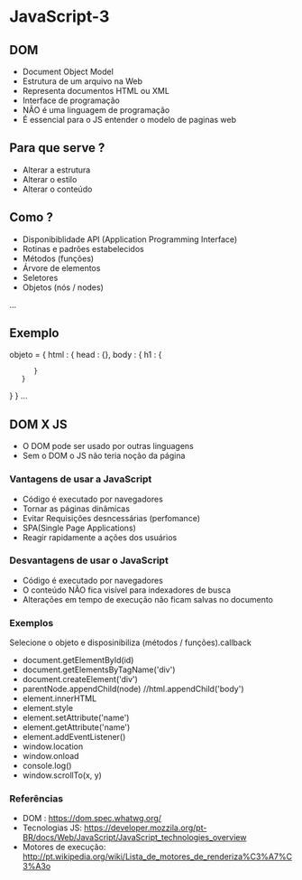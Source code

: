 # JavaScript-3

 ## DOM
- Document Object Model
- Estrutura de um arquivo na Web
- Representa documentos HTML ou XML
- Interface de programação
- NÃO é uma linguagem de programação
- É essencial para o JS entender o modelo de paginas web

## Para que serve ?
- Alterar a estrutura
- Alterar o estilo
- Alterar o conteúdo

## Como ?
- Disponibiblidade API (Application Programming Interface)
- Rotinas e padrões estabelecidos
- Métodos (funções)
- Árvore de elementos
- Seletores
- Objetos (nós / nodes)

<html>
     <head></head>
     <body></body>
</html>
...

## Exemplo 
objeto = {
   html : {
       head : {},
       body : {
          h1 : {

          }
       }
   }
}
...


## DOM X JS
- O DOM pode ser usado por outras linguagens
- Sem o DOM o JS não teria noção da página

### Vantagens de usar a JavaScript
- Código é executado por navegadores
- Tornar as páginas dinâmicas
- Evitar Requisições desncessárias (perfomance)
- SPA(Single Page Applications)
- Reagir rapidamente a ações dos usuários

### Desvantagens de usar o JavaScript 
- Código é executado por navegadores
- O conteúdo NÃO fica visível para indexadores de busca
- Alterações em tempo de execução não ficam salvas no documento


### Exemplos
Selecione o objeto e disposinibiliza (métodos / funções).callback

- document.getElementById(id)
- document.getElementsByTagName('div')
- document.createElement('div')
- parentNode.appendChild(node) //html.appendChild('body')
- element.innerHTML
- element.style
- element.setAttribute('name')
- element.getAttribute('name')
- element.addEventListener()
- window.location
- window.onload 
- console.log()
- window.scrollTo(x, y)

### Referências 
- DOM : https://dom.spec.whatwg.org/
- Tecnologias JS: https://developer.mozzila.org/pt-BR/docs/Web/JavaScript/JavaScript_technologies_overview
- Motores de execução: http://pt.wikipedia.org/wiki/Lista_de_motores_de_renderiza%C3%A7%C3%A3o
